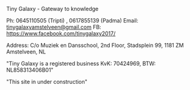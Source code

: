 Tiny Galaxy - Gateway to knowledge

Ph: 0645110505 (Tripti) , 0617855139 (Padma)
Email: tinygalaxyamstelveen@gmail.com
FB: https://www.facebook.com/tinygalaxy2017/
   
   
   Address: C/o Muziek en Dansschool, 2nd Floor,
   Stadsplein 99, 1181 ZM 
   Amstelveen, NL

"Tiny Galaxy is a registered business KvK: 70424969, BTW: NL858313406B01" 


"This site in under construction"
